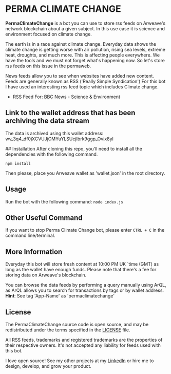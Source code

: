 # PERMA CLIMATE CHANGE

**PermaClimateChange** is a bot you can use to store rss feeds on Arweave's network blockchain about a given subject. In this use case it is science and environment focused on climate change.

The earth is in a race against climate change.
Everyday data shows the climate change is getting worse with air pollution, rising sea levels, extreme heat, droughts, and much more.
This is affecting people everywhere. 
We have the tools and we must not forget what's happening now.
So let's store rss feeds on this issue in the permaweb. 

News feeds allow you to see when websites have added new content.
Feeds are generally known as RSS ('Really Simple Syndication')
For this bot I have used an interesting rss feed topic which includes Climate change.
* RSS Feed For: BBC News - Science & Environment

## Link to the wallet address that has been archiving the data stream
The data is archived using this wallet address: wv_3q4_df0jXCVUJjCMYuYLSUcjIbrk9ggp_Ovix8yI

## Installation
After cloning this repo, you'll need to install all the dependencies with the following command. 

`npm install` 

Then please, place you Arweave wallet as 'wallet.json' in the root directory.

## Usage
Run the bot with the following command:
`node index.js`

## Other Useful Command
If you want to stop Perma Climate Change bot, please enter `CTRL + C` in the command line/terminal.

## More Information
Everyday this bot will store fresh content at 10:00 PM UK `time (GMT) as long as the wallet have enough funds.
Please note that there's a fee for storing data on Arweave's blockchain.

You can browse the data feeds by performing a query manually using ArQL, as ArQL allows you to search for transactions by tags or by wallet address. 
**Hint**: See tag 'App-Name' as 'permaclimatechange'

## License
The PermaClimateChange source code is open source, and may be redistributed under the terms specified in the [LICENSE](https://github.com/ivanmolto/permaclimatechange/blob/master/LICENSE "LICENSE") file.

All RSS feeds, trademarks and registered trademarks are the properties of their respective owners.
It's not accepted any liability for feeds used with this bot.


I love open source! See my other projects at my [LinkedIn](https://www.linkedin.com/in/ivanmolto/ "LinkedIn") or hire me to design, develop, and grow your product.



